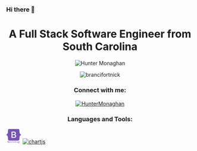 ### Hi there 👋
<h1 align="center" src="https://monaghanhc.github.io there! I'm Hunter Monaghan</h1> <h3 align="center">A Full Stack Software Engineer from South Carolina</h3> <!-- <h4 align='center'>Music, traveling, family, and friends</h4> --> <p align="center"> <img src="https://komarev.com/ghpvc/?username=brancifortnick&label=Profile%20views&color=0e75b6&style=flat" alt="Hunter Monaghan" /> </p>  <p align="center"><img src="https://github-profile-trophy.vercel.app/?username=brancifortnick&row=1&column=4&rank=S,SS,SSS,SECRET,AA,AAA,B,C" alt="brancifortnick" /></a> </p>   <h3 align="center">Connect with me:</h3> <p align="center"> <a href="https://www.linkedin.com/in/hunter-monaghan-7b039a130/" target="blank"><img align="center" src="https://raw.githubusercontent.com/rahuldkjain/github-profile-readme-generator/master/src/images/icons/Social/linked-in-alt.svg" alt="HunterMonaghan" height="75" width="75" /></a> </p>  <h3 align="center">Languages and Tools:</h3> <p align="left"> 
<img src="https://raw.githubusercontent.com/devicons/devicon/master/icons/bootstrap/bootstrap-plain-wordmark.svg" alt="bootstrap" width="40" height="40"/> 
</a> 
<a href="https://www.chartjs.org" target="_blank"> 
<img src="https://www.chartjs.org/media/logo-title.svg" alt="chartjs" width="40" height="40"/> 
</a> 
